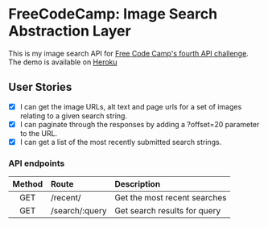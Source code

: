 # FreeCodeCamp: Image Search Abstraction Layer

This is my image search API for [Free Code Camp's fourth API challenge](https://www.freecodecamp.com/challenges/image-search-abstraction-layer). The demo is available on [Heroku](https://fcc-api-is.herokuapp.com/)

## User Stories

- [x] I can get the image URLs, alt text and page urls for a set of images relating to a given search string.
- [x] I can paginate through the responses by adding a ?offset=20 parameter to the URL.
- [x] I can get a list of the most recently submitted search strings.

### API endpoints

| Method | Route | Description |
|:---:|:---| :---|
| GET | /recent/ | Get the most recent searches |
| GET | /search/:query | Get search results for query |
